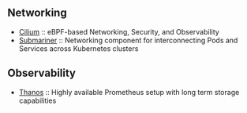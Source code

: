 ## Networking

* [Cilium](https://github.com/cilium/cilium) ::  eBPF-based Networking, Security, and Observability
* [Submariner](https://submariner.io) :: Networking component for interconnecting Pods and Services across Kubernetes clusters


## Observability

* [Thanos](https://thanos.io/) ::  Highly available Prometheus setup with long term storage capabilities
